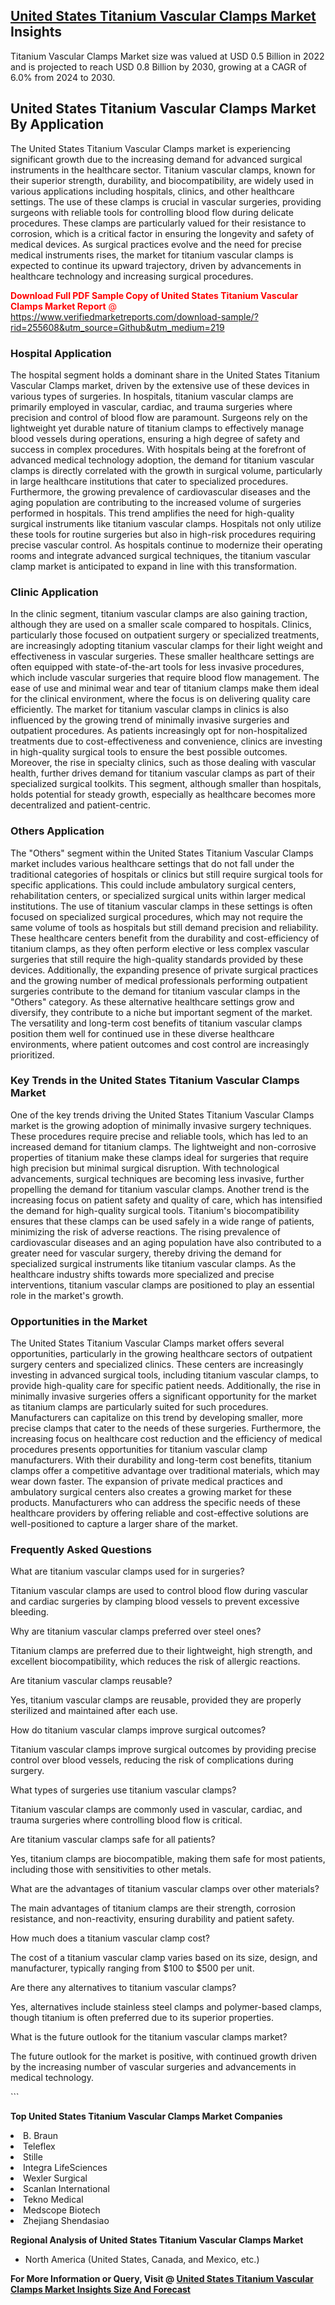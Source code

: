 <h2><a href="https://www.verifiedmarketreports.com/download-sample/?rid=255608&amp;utm_source=Github&amp;utm_medium=219" target="_blank">United States Titanium Vascular Clamps Market</a> Insights</h2><p>Titanium Vascular Clamps Market size was valued at USD 0.5 Billion in 2022 and is projected to reach USD 0.8 Billion by 2030, growing at a CAGR of 6.0% from 2024 to 2030.</p><p> <h2>United States Titanium Vascular Clamps Market By Application</h2> The United States Titanium Vascular Clamps market is experiencing significant growth due to the increasing demand for advanced surgical instruments in the healthcare sector. Titanium vascular clamps, known for their superior strength, durability, and biocompatibility, are widely used in various applications including hospitals, clinics, and other healthcare settings. The use of these clamps is crucial in vascular surgeries, providing surgeons with reliable tools for controlling blood flow during delicate procedures. These clamps are particularly valued for their resistance to corrosion, which is a critical factor in ensuring the longevity and safety of medical devices. As surgical practices evolve and the need for precise medical instruments rises, the market for titanium vascular clamps is expected to continue its upward trajectory, driven by advancements in healthcare technology and increasing surgical procedures. <p><span class=""><span style="color: #ff0000;"><strong>Download Full PDF Sample Copy of United States Titanium Vascular Clamps Market Report</strong> @ </span><a href="https://www.verifiedmarketreports.com/download-sample/?rid=255608&amp;utm_source=Github&amp;utm_medium=219" target="_blank">https://www.verifiedmarketreports.com/download-sample/?rid=255608&amp;utm_source=Github&amp;utm_medium=219</a></span></p> <h3>Hospital Application</h3> The hospital segment holds a dominant share in the United States Titanium Vascular Clamps market, driven by the extensive use of these devices in various types of surgeries. In hospitals, titanium vascular clamps are primarily employed in vascular, cardiac, and trauma surgeries where precision and control of blood flow are paramount. Surgeons rely on the lightweight yet durable nature of titanium clamps to effectively manage blood vessels during operations, ensuring a high degree of safety and success in complex procedures. With hospitals being at the forefront of advanced medical technology adoption, the demand for titanium vascular clamps is directly correlated with the growth in surgical volume, particularly in large healthcare institutions that cater to specialized procedures. Furthermore, the growing prevalence of cardiovascular diseases and the aging population are contributing to the increased volume of surgeries performed in hospitals. This trend amplifies the need for high-quality surgical instruments like titanium vascular clamps. Hospitals not only utilize these tools for routine surgeries but also in high-risk procedures requiring precise vascular control. As hospitals continue to modernize their operating rooms and integrate advanced surgical techniques, the titanium vascular clamp market is anticipated to expand in line with this transformation. <h3>Clinic Application</h3> In the clinic segment, titanium vascular clamps are also gaining traction, although they are used on a smaller scale compared to hospitals. Clinics, particularly those focused on outpatient surgery or specialized treatments, are increasingly adopting titanium vascular clamps for their light weight and effectiveness in vascular surgeries. These smaller healthcare settings are often equipped with state-of-the-art tools for less invasive procedures, which include vascular surgeries that require blood flow management. The ease of use and minimal wear and tear of titanium clamps make them ideal for the clinical environment, where the focus is on delivering quality care efficiently. The market for titanium vascular clamps in clinics is also influenced by the growing trend of minimally invasive surgeries and outpatient procedures. As patients increasingly opt for non-hospitalized treatments due to cost-effectiveness and convenience, clinics are investing in high-quality surgical tools to ensure the best possible outcomes. Moreover, the rise in specialty clinics, such as those dealing with vascular health, further drives demand for titanium vascular clamps as part of their specialized surgical toolkits. This segment, although smaller than hospitals, holds potential for steady growth, especially as healthcare becomes more decentralized and patient-centric. <h3>Others Application</h3> The "Others" segment within the United States Titanium Vascular Clamps market includes various healthcare settings that do not fall under the traditional categories of hospitals or clinics but still require surgical tools for specific applications. This could include ambulatory surgical centers, rehabilitation centers, or specialized surgical units within larger medical institutions. The use of titanium vascular clamps in these settings is often focused on specialized surgical procedures, which may not require the same volume of tools as hospitals but still demand precision and reliability. These healthcare centers benefit from the durability and cost-efficiency of titanium clamps, as they often perform elective or less complex vascular surgeries that still require the high-quality standards provided by these devices. Additionally, the expanding presence of private surgical practices and the growing number of medical professionals performing outpatient surgeries contribute to the demand for titanium vascular clamps in the "Others" category. As these alternative healthcare settings grow and diversify, they contribute to a niche but important segment of the market. The versatility and long-term cost benefits of titanium vascular clamps position them well for continued use in these diverse healthcare environments, where patient outcomes and cost control are increasingly prioritized. <h3>Key Trends in the United States Titanium Vascular Clamps Market</h3> One of the key trends driving the United States Titanium Vascular Clamps market is the growing adoption of minimally invasive surgery techniques. These procedures require precise and reliable tools, which has led to an increased demand for titanium clamps. The lightweight and non-corrosive properties of titanium make these clamps ideal for surgeries that require high precision but minimal surgical disruption. With technological advancements, surgical techniques are becoming less invasive, further propelling the demand for titanium vascular clamps. Another trend is the increasing focus on patient safety and quality of care, which has intensified the demand for high-quality surgical tools. Titanium's biocompatibility ensures that these clamps can be used safely in a wide range of patients, minimizing the risk of adverse reactions. The rising prevalence of cardiovascular diseases and an aging population have also contributed to a greater need for vascular surgery, thereby driving the demand for specialized surgical instruments like titanium vascular clamps. As the healthcare industry shifts towards more specialized and precise interventions, titanium vascular clamps are positioned to play an essential role in the market's growth. <h3>Opportunities in the Market</h3> The United States Titanium Vascular Clamps market offers several opportunities, particularly in the growing healthcare sectors of outpatient surgery centers and specialized clinics. These centers are increasingly investing in advanced surgical tools, including titanium vascular clamps, to provide high-quality care for specific patient needs. Additionally, the rise in minimally invasive surgeries offers a significant opportunity for the market as titanium clamps are particularly suited for such procedures. Manufacturers can capitalize on this trend by developing smaller, more precise clamps that cater to the needs of these surgeries. Furthermore, the increasing focus on healthcare cost reduction and the efficiency of medical procedures presents opportunities for titanium vascular clamp manufacturers. With their durability and long-term cost benefits, titanium clamps offer a competitive advantage over traditional materials, which may wear down faster. The expansion of private medical practices and ambulatory surgical centers also creates a growing market for these products. Manufacturers who can address the specific needs of these healthcare providers by offering reliable and cost-effective solutions are well-positioned to capture a larger share of the market. <h3>Frequently Asked Questions</h3> <p>What are titanium vascular clamps used for in surgeries?</p> <p>Titanium vascular clamps are used to control blood flow during vascular and cardiac surgeries by clamping blood vessels to prevent excessive bleeding.</p> <p>Why are titanium vascular clamps preferred over steel ones?</p> <p>Titanium clamps are preferred due to their lightweight, high strength, and excellent biocompatibility, which reduces the risk of allergic reactions.</p> <p>Are titanium vascular clamps reusable?</p> <p>Yes, titanium vascular clamps are reusable, provided they are properly sterilized and maintained after each use.</p> <p>How do titanium vascular clamps improve surgical outcomes?</p> <p>Titanium vascular clamps improve surgical outcomes by providing precise control over blood vessels, reducing the risk of complications during surgery.</p> <p>What types of surgeries use titanium vascular clamps?</p> <p>Titanium vascular clamps are commonly used in vascular, cardiac, and trauma surgeries where controlling blood flow is critical.</p> <p>Are titanium vascular clamps safe for all patients?</p> <p>Yes, titanium clamps are biocompatible, making them safe for most patients, including those with sensitivities to other metals.</p> <p>What are the advantages of titanium vascular clamps over other materials?</p> <p>The main advantages of titanium clamps are their strength, corrosion resistance, and non-reactivity, ensuring durability and patient safety.</p> <p>How much does a titanium vascular clamp cost?</p> <p>The cost of a titanium vascular clamp varies based on its size, design, and manufacturer, typically ranging from $100 to $500 per unit.</p> <p>Are there any alternatives to titanium vascular clamps?</p> <p>Yes, alternatives include stainless steel clamps and polymer-based clamps, though titanium is often preferred due to its superior properties.</p> <p>What is the future outlook for the titanium vascular clamps market?</p> <p>The future outlook for the market is positive, with continued growth driven by the increasing number of vascular surgeries and advancements in medical technology.</p> ```</p><p><strong>Top United States Titanium Vascular Clamps Market Companies</strong></p><div data-test-id=""><p><li>B. Braun</li><li> Teleflex</li><li> Stille</li><li> Integra LifeSciences</li><li> Wexler Surgical</li><li> Scanlan International</li><li> Tekno Medical</li><li> Medscope Biotech</li><li> Zhejiang Shendasiao</li></p><div><strong>Regional Analysis of&nbsp;United States Titanium Vascular Clamps Market</strong></div><ul><li dir="ltr"><p dir="ltr">North America&nbsp;(United States, Canada, and Mexico, etc.)</p></li></ul><p><strong>For More Information or Query, Visit @&nbsp;</strong><strong><a href="https://www.verifiedmarketreports.com/product/titanium-vascular-clamps-market/?utm_source=Github&amp;utm_medium=219" target="_blank">United States Titanium Vascular Clamps Market Insights Size And Forecast</a></strong></p></div>

